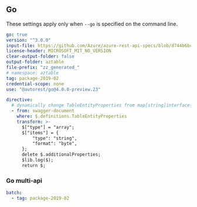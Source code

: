 ## Go

These settings apply only when `--go` is specified on the command line.

<!-- Original autorest command used by Chris Scott -->
<!-- autorest --use=@autorest/go@4.0.0-preview.20 https://raw.githubusercontent.com/Azure/azure-rest-api-specs/master/specification/cosmos-db/data-plane/readme.md --tag=package-2019-02 --file-prefix="zz_generated_" --modelerfour.lenient-model-deduplication --license-header=MICROSOFT_MIT_NO_VERSION --output-folder=aztables --module=aztables --openapi-type="data-plane" --credential-scope=none -->

``` yaml
go: true
version: "^3.0.0"
input-file: https://github.com/Azure/azure-rest-api-specs/blob/d744b6bcb95ab4034832ded556dbbe58f4287c5b/specification/cosmos-db/data-plane/Microsoft.Tables/preview/2019-02-02/table.json
license-header: MICROSOFT_MIT_NO_VERSION
clear-output-folder: false
output-folder: aztable
file-prefix: "zz_generated_"
# namespace: aztable
tag: package-2019-02
credential-scope: none
use: "@autorest/go@4.0.0-preview.23"
```

``` yaml
directive:
  # dynamically change TableEntityProperties from map[string]interface{} to []byte
  - from: swagger-document
    where: $.definitions.TableEntityProperties
    transform: >-
      $["type"] = "array";
      $["items"] = {
          "type": "string",
          "format": "byte",
      };
      delete $.additionalProperties;
      $lib.log($);
      return $;
```

### Go multi-api

``` yaml $(go) && $(multiapi)
batch:
  - tag: package-2019-02
```